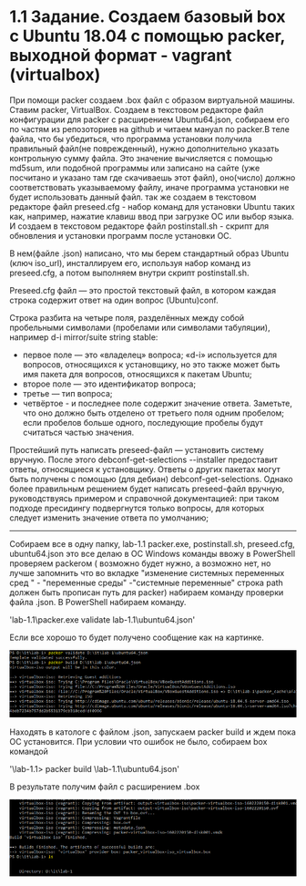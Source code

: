 # 1.1 Задание. Создаем базовый box с Ubuntu 18.04 с помощью packer, выходной формат - vagrant (virtualbox)

При помощи packer создаем .box файл с образом виртуальной машины. 
 Ставим packer, VirtualBox. Создаем в текстовом редакторе файл конфигурации для packer с расширением Ubuntu64.json, собираем его по частям из репозоториев на github и читаем мануал по packer.В теле файла, что бы убедиться, что программа установки получила правильный файл(не поврежденный), нужно дополнительно указать контрольную сумму файла. Это значение вычисляется с помощью md5sum, или подобной программы или записано на сайте (уже посчитано и указано там где скачиваешь этот файл), оно(число) должно соответствовать указываемому файлу, иначе программа установки не будет использовать данный файл. 
так же создаем в текстовом редакторе файл preseed.cfg -  набор команд для установки Ubuntu таких как, например, нажатие клавиш ввод при загрузке ОС или выбор языка. И создаем в текстовом редакторе файл postinstall.sh - скрипт для  обновления и установки программ после установки ОС.

В нем(файле .json) написано, что мы берем стандартный образ Ubuntu (ключ iso_url), инсталлируем его, используя набор команд из preseed.cfg, а потом выполняем внутри скрипт postinstall.sh.

Preseed.cfg файл — это простой текстовый файл, в котором каждая строка содержит ответ на один вопрос (Ubuntu)conf. 
 
Строка разбита на четыре поля, разделённых между собой пробельными символами (пробелами или символами табуляции), например d-i mirror/suite string stable:
* первое поле — это «владелец» вопроса; «d-i» используется для вопросов, относящихся к установщику, но это также может быть имя пакета для вопросов, относящихся к пакетам Ubuntu;
* второе поле — это идентификатор вопроса;
* третье — тип вопроса;
* четвёртое -  и последнее поле содержит значение ответа. Заметьте, что оно должно быть отделено от третьего поля одним пробелом; если пробелов больше одного, последующие пробелы будут считаться частью значения.

 Простейший путь написать preseed-файл — установить систему вручную. После этого debconf-get-selections --installer предоставит ответы, относящиеся к установщику. Ответы о других пакетах могут быть получены с помощью (для дебиан) debconf-get-selections. Однако более правильным решением будет написать preseed-файл вручную, руководствуясь примером и справочной документацией: при таком подходе пресидингу подвергнутся только вопросы, для которых следует изменить значение ответа по умолчанию;
 
 

---

Cобираем все в одну папку, lab-1.1  packer.exe, postinstall.sh, preseed.cfg, ubuntu64.json это все делаю в ОС Windows команды ввожу в PowerShell
проверяем packerом ( возможно будет нужно, а возможно нет, но лучше запомнить что во вкладке "изменение системных переменных сред " - "переменные среды"
-"системные переменные" строка path должен быть прописан путь для packer) набираем команду проверки файла .json. В PowerShell набираем команду.

'lab-1.1\packer.exe validate lab-1.1\ubuntu64.json'

Если все хорошо то будет получено сообщение как на картинке.

![alt text](https://github.com/andy-ml/dev_ops/blob/main/imj%20validate-build.png)


Находять в катологе с файлом .json, запускаем packer build и ждем пока  ОС установится. При условии что ошибок не было, собираем box командой

'\lab-1.1> packer build \lab-1.1\ubuntu64.json'

В результате получим файл с расширением .box

![alt text](https://github.com/andy-ml/dev_ops/blob/main/finished%20build.png)
  
 



